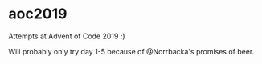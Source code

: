 # aoc2019
Attempts at Advent of Code 2019 :)

Will probably only try day 1-5 because of @Norrbacka's promises of beer.
